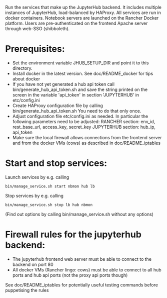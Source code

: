 Run the services that make up the JupyterHub backend.
It includes multiple instances of JupyterHub, load-balanced by HAProxy.
All services are run in docker containers.
Notebook servers are launched on the Rancher Docker platform.
Users are pre-authenticated on the frontend Apache server through
web-SSO (shibboleth).
 
# Prerequisites:

* Set the environment variable JHUB_SETUP_DIR and point it to this directory.
* Install docker in the latest version. See doc/README_docker for tips
  about docker
* If you have not yet generated a hub api token call bin/generate_hub_api_token.sh
  and save the string printed on the screen in the variable 'api_token' in
  section 'JUPYTERHUB' in etc/config.ini
* Create HAProxy configuration file by calling bin/generate_hub_api_token.sh
  You need to do that only once.
* Adjust configuration file etc/config.ini as needed.
  In particular the following parameters need to be adjusted:
  RANCHER section: env_id, rest_base_url, access_key, secret_key 
  JUPYTERHUB section: hub_ip, api_token
* Make sure the local firewall allows connections from the frontend server
  and from the docker VMs (cows) as described in doc/README_iptables

# Start and stop services:

Launch services by e.g. calling

```
bin/manage_service.sh start nbmon hub lb
```

Stop services by e.g. calling 

```
bin/manage_service.sh stop lb hub nbmon
```

(Find out options by calling bin/manage_service.sh without any options)


# Firewall rules for the jupyterhub backend:

* The jupyterhub frontend web server must be able to connect to the backend
  on port 80
* All docker VMs (Rancher lingo: cows) must be able to connect to all hub
  ports and hub api ports (not the proxy api ports though)

See doc/README_iptables for potentially useful testing commands before
puppetising the rules 

